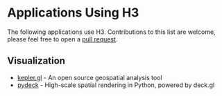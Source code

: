 # Applications Using H3

The following applications use H3. Contributions to this list are welcome, please feel free to open a [pull request](https://github.com/uber/h3/tree/master/docs/community/applications.md).

## Visualization

- [kepler.gl](http://kepler.gl/) - An open source geospatial analysis tool
- [pydeck](https://pydeck.gl/) - High-scale spatial rendering in Python, powered by deck.gl
